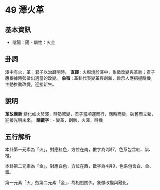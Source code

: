 # 49 澤火革

## 基本資訊
- 陰陽：陽 - 屬性：火金 
## 卦詞
澤中有火，革；君子以治曆明時。
 **直譯** : 火燃燒於澤中，象徵改變與革新；君子應根據時勢做出適當的改變。
 **象徵** : 革卦代表變革與創新，啟示人應把握時機，主動推動改變，迎接新生。
## 說明
**革故鼎新** 變化如火焚澤，時勢驚變，君子當順運而行，應時而變，破舊而立新，迎接光明未來。
**關鍵字** : - 變革，創新，火澤，時機
## 五行解析
本卦第一元素為「火」，對應紅色，方位在南，數字為2與7，色系包含紅、紫、橙。

本卦第二元素為「金」，對應白色，方位在西，數字為4與9，色系包含白、金、銀。

第一元素「火」剋第二元素「金」，為相剋關係，象徵改變與融化。

